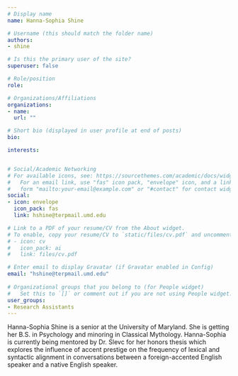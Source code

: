 ```yaml
---
# Display name
name: Hanna-Sophia Shine

# Username (this should match the folder name)
authors:
- shine

# Is this the primary user of the site?
superuser: false

# Role/position
role:

# Organizations/Affiliations
organizations:
- name: 
  url: ""

# Short bio (displayed in user profile at end of posts)
bio:

interests:


# Social/Academic Networking
# For available icons, see: https://sourcethemes.com/academic/docs/widgets/#icons
#   For an email link, use "fas" icon pack, "envelope" icon, and a link in the
#   form "mailto:your-email@example.com" or "#contact" for contact widget.
social:
- icon: envelope
  icon_pack: fas
  link: hshine@terpmail.umd.edu

# Link to a PDF of your resume/CV from the About widget.
# To enable, copy your resume/CV to `static/files/cv.pdf` and uncomment the lines below.  
# - icon: cv
#   icon_pack: ai
#   link: files/cv.pdf

# Enter email to display Gravatar (if Gravatar enabled in Config)
email: "hshine@terpmail.umd.edu"
  
# Organizational groups that you belong to (for People widget)
#   Set this to `[]` or comment out if you are not using People widget.  
user_groups:
- Research Assistants
---
```

Hanna-Sophia Shine is a senior at the University of Maryland. She is getting her B.S. in Psychology and minoring in Classical Mythology. Hanna-Sophia is currently being mentored by Dr. Slevc for her honors thesis which explores the influence of accent prestige on the frequency of lexical and syntactic alignment in conversations between a foreign-accented English speaker and a native English speaker.